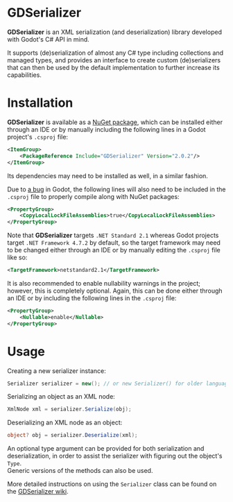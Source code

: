# GDSerializer

**GDSerializer** is an XML serialization (and deserialization) library developed with Godot's C# API in mind.

It supports (de)serialization of almost any C# type including collections and managed types, and provides an interface to create custom (de)serializers that can then be used by the default implementation to further increase its capabilities.

# Installation

**GDSerializer** is available as a [NuGet package](https://www.nuget.org/packages/GDSerializer/), which can be installed either through an IDE or by manually including the following lines in a Godot project's `.csproj` file:
```xml
<ItemGroup>
    <PackageReference Include="GDSerializer" Version="2.0.2"/>
</ItemGroup>
```
Its dependencies may need to be installed as well, in a similar fashion.

Due to [a bug](https://github.com/godotengine/godot/issues/42271) in Godot, the following lines will also need to be included in the `.csproj` file to properly compile along with NuGet packages:
```xml
<PropertyGroup>
    <CopyLocalLockFileAssemblies>true</CopyLocalLockFileAssemblies>
</PropertyGroup>
```

Note that **GDSerializer** targets `.NET Standard 2.1` whereas Godot projects target `.NET Framework 4.7.2` by default, so the target framework may need to be changed either through an IDE or by manually editing the `.csproj` file like so:
```xml
<TargetFramework>netstandard2.1</TargetFramework>
```

It is also recommended to enable nullability warnings in the project; however, this is completely optional. Again, this can be done either through an IDE or by including the following lines in the `.csproj` file:
```xml
<PropertyGroup>
    <Nullable>enable</Nullable>
</PropertyGroup>
```

# Usage

Creating a new serializer instance:
```csharp
Serializer serializer = new(); // or new Serializer() for older language versions that do not recognise target-typed new()
```

Serializing an object as an XML node:
```csharp
XmlNode xml = serializer.Serialize(obj);
```

Deserializing an XML node as an object:
```csharp
object? obj = serializer.Deserialize(xml);
```

An optional type argument can be provided for both serialization and deserialization, in order to assist the serializer with figuring out the object's `Type`.  
Generic versions of the methods can also be used.

More detailed instructions on using the `Serializer` class can be found on the [GDSerializer wiki](https://github.com/Carnagion/GDSerializer/wiki).
